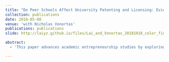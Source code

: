 ```yaml
---
title: "Do Peer Schools Affect University Patenting and Licensing: Evidence from China,"
collection: publications
date: 2018-05-08
venue: 'with Nicholas Vonortas'
publications: publications
slide: http://laiyz.github.io/files/Lai_and_Vonortas_20181018_color_final.pdf

abstract:
  - 'This paper advances academic entrepreneurship studies by exploring how peer schools affect university patenting and licensing behaviors. The study argues that due to the competitive nature of the university environment, inter-university relationships are similar to inter-firm relationships and peer schools also have effect on each other’s entrepreneurial behavior such as university patenting and licensing behavior. Utilizing patenting information on 501 Chinese university between 2007 and 2015, our empirical results confirm that peer schools have positive effect on university patenting activities, and geographical and organizational proximity exert a stronger peer influence on the focal university patenting activities.'

---
```

